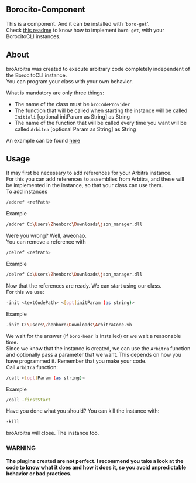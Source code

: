## Borocito-Component
This is a component. And it can be installed with '`boro-get`'.  
Check [this readme](https://github.com/Borocito/Components-for-Borocito/blob/main/boro-get/README.md) to know how to implement `boro-get`, with your BorocitoCLI instances.  

## About
broArbitra was created to execute arbitrary code completely independent of the BorocitoCLI instance.  
You can program your class with your own behavior.  

What is mandatory are only three things:  
- The name of the class must be `broCodeProvider`  
- The function that will be called when starting the instance will be called `Initiali` [optional initParam as String] as String  
- The name of the function that will be called every time you want will be called `Arbitra` [optional Param as String] as String  

An example can be found [here](https://github.com/Borocito/Components-for-Borocito/blob/main/broArbitra/ArbitraCode.vb)

## Usage
It may first be necessary to add references for your Arbitra instance.  
For this you can add references to assemblies from Arbitra, and these will be implemented in the instance, so that your class can use them.  
To add instances  
```sh
/addref <refPath>
```
Example  
```sh
/addref C:\Users\Zhenboro\Downloads\json_manager.dll
```
Were you wrong? Well, aweonao.  
You can remove a reference with  
```sh
/delref <refPath>
```
Example  
```sh
/delref C:\Users\Zhenboro\Downloads\json_manager.dll
```

Now that the references are ready. We can start using our class.  
For this we use:  
```sh
-init <textCodePath> <[opt]initParam (as string)>
```
Example  
```sh
-init C:\Users\Zhenboro\Downloads\ArbitraCode.vb
```
We wait for the answer (if `boro-hear` is installed) or we wait a reasonable time.  
Since we know that the instance is created, we can use the `Arbitra` function and optionally pass a parameter that we want. This depends on how you have programmed it. Remember that you make your code.  
Call `Arbitra` function:  
```sh
/call <[opt]Param (as string)>
```
Example  
```sh
/call -firstStart
```
Have you done what you should? You can kill the instance with:  
```sh
-kill
```
broArbitra will close. The instance too.

### WARNING
**The plugins created are not perfect. I recommend you take a look at the code to know what it does and how it does it, so you avoid unpredictable behavior or bad practices.**